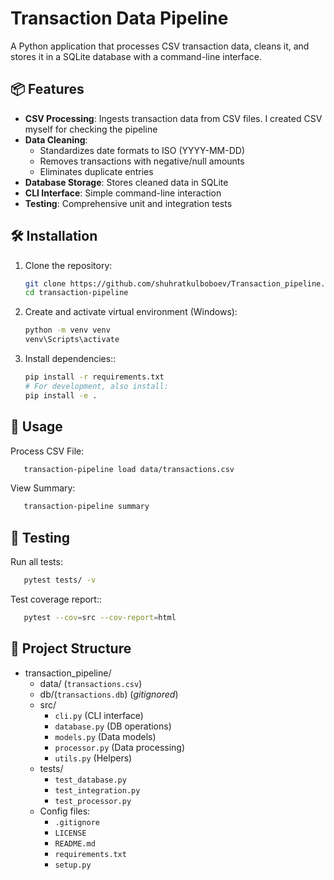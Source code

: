 # Transaction Data Pipeline

A Python application that processes CSV transaction data, cleans it, and stores it in a SQLite database with a command-line interface.

## 📦 Features

- **CSV Processing**: Ingests transaction data from CSV files. I created CSV myself for checking the pipeline
- **Data Cleaning**:
  - Standardizes date formats to ISO (YYYY-MM-DD)
  - Removes transactions with negative/null amounts
  - Eliminates duplicate entries
- **Database Storage**: Stores cleaned data in SQLite
- **CLI Interface**: Simple command-line interaction
- **Testing**: Comprehensive unit and integration tests

## 🛠️ Installation

1. Clone the repository:
   ```bash
   git clone https://github.com/shuhratkulboboev/Transaction_pipeline.git
   cd transaction-pipeline
2. Create and activate virtual environment (Windows):
   ```bash
   python -m venv venv
   venv\Scripts\activate
3. Install dependencies::
   ```bash
   pip install -r requirements.txt
   # For development, also install:
   pip install -e .
## 🚀 Usage
Process CSV File:
```bash
   transaction-pipeline load data/transactions.csv
```
View Summary:
```bash
   transaction-pipeline summary
```
## 🧪 Testing
Run all tests:
```bash
   pytest tests/ -v
```
Test coverage report::
```bash
   pytest --cov=src --cov-report=html
```
## 📂 Project Structure

- transaction_pipeline/
  - data/ (`transactions.csv`)
  - db/(`transactions.db`) (*gitignored*)
  - src/
    - `cli.py` (CLI interface)
    - `database.py` (DB operations)
    - `models.py` (Data models)
    - `processor.py` (Data processing)
    - `utils.py` (Helpers)
  - tests/
    - `test_database.py`
    - `test_integration.py`
    - `test_processor.py`
  - Config files:
    - `.gitignore`
    - `LICENSE`
    - `README.md`
    - `requirements.txt`
    - `setup.py`
